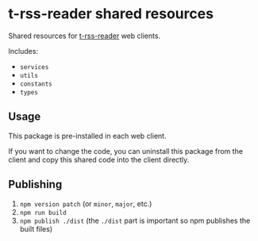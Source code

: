 # t-rss-reader shared resources

Shared resources for [t-rss-reader](https://github.com/tyhopp/t-rss-reader) web clients.

Includes:

- `services`
- `utils`
- `constants`
- `types`

## Usage

This package is pre-installed in each web client.

If you want to change the code, you can uninstall this package from the client and copy this shared code into the client directly.

## Publishing

1. `npm version patch` (or `minor`, `major`, etc.)
2. `npm run build`
3. `npm publish ./dist` (the `./dist` part is important so npm publishes the built files)
